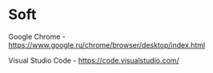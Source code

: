 # Soft

Google Chrome - https://www.google.ru/chrome/browser/desktop/index.html

Visual Studio Code - https://code.visualstudio.com/
